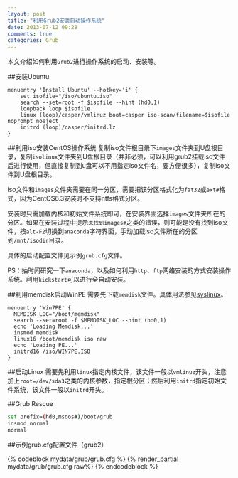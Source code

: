 ```yaml
---
layout: post
title: "利用Grub2安装启动操作系统"
date: 2013-07-12 09:28
comments: true
categories: Grub
---
```

本文介绍如何利用`Grub2`进行操作系统的启动、安装等。

<!--more-->

##安装Ubuntu

```
menuentry 'Install Ubuntu' --hotkey='i' {
    set isofile="/iso/ubuntu.iso"
    search --set=root -f $isofile --hint (hd0,1)
    loopback loop $isofile
    linux (loop)/casper/vmlinuz boot=casper iso-scan/filename=$isofile noprompt noeject
    initrd (loop)/casper/initrd.lz
}
```

##利用iso安装CentOS操作系统
复制iso文件根目录下`images`文件夹到U盘根目录，复制`isolinux`文件夹到U盘根目录（并非必须，可以利用grub2挂载iso文件后进行使用，但直接复制到u盘可以不用指定iso文件名，要方便很多），复制iso文件到U盘根目录。

iso文件和`images`文件夹需要在同一分区，需要把该分区格式化为`fat32`或`ext#`格式，因为CentOS6.3安装时不支持ntfs格式分区。

安装时只需加载内核和初始文件系统即可，在安装界面选择`images`文件夹所在的分区。如果在安装过程中提示`未找到images#`之类的错误，则可能是没有找到iso文件，按`alt-F2`切换到`anaconda`字符界面，手动加载iso文件所在的分区到`/mnt/isodir`目录。

具体的启动配置文件见示例`grub.cfg`文件。

PS：抽时间研究一下`anaconda`，以及如何利用`http`、`ftp`网络安装的方式安装操作系统。利用`kickstart`可以进行全自动安装。

##利用memdisk启动WinPE
需要先下载`memdisk`文件。具体用法参见[syslinux](http://www.syslinux.org/wiki/index.php/MEMDISK)。

```
menuentry 'Win7PE' {
  MEMDISK_LOC="/boot/memdisk"
  search --set=root -f $MEMDISK_LOC --hint (hd0,1)
  echo 'Loading Memdisk...'
  insmod memdisk
  linux16 /boot/memdisk iso raw
  echo 'Loading PE...'
  initrd16 /iso/WIN7PE.ISO
}
```

##启动Linux
需要先利用`linux`指定内核文件，该文件一般以`vmlinuz`开头，注意加上`root=/dev/sda3`之类的内核参数，指定根分区；然后利用`initrd`指定初始文件系统，该文件一般以`initrd`开头。

##Grub Rescue

```bash
set prefix=(hd0,msdos#)/boot/grub
insmod normal
normal
```

##示例grub.cfg配置文件（grub2）

{% codeblock mydata/grub/grub.cfg %}
	{% render_partial mydata/grub/grub.cfg raw%}
{% endcodeblock %}

